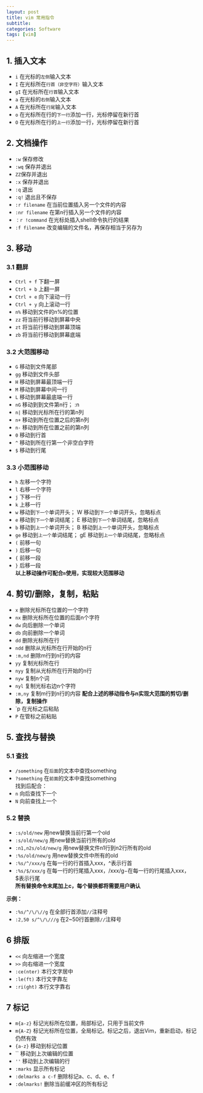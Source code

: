 ```yaml
---
layout: post
title: vim 常用指令
subtitle: 
categories: Software
tags: [vim]
---         
```


## 1. 插入文本          
- `i` 在光标的`左侧`输入文本
- `I` 在光标所在`行首（非空字符）`输入文本
- `gI` 在光标所在`行首`输入文本
- `a` 在光标的`右侧`输入文本
- `A` 在光标所在`行尾`输入文本
- `o` 在光标所在行的`下一行`添加一行，光标停留在新行首
- `O` 在光标所在行的`上一行`添加一行，光标停留在新行首            
## 2. 文档操作          
- `:w` 保存修改
- `:wq` 保存并退出
- `ZZ`保存并退出
- `:x` 保存并退出
- `:q` 退出
- `:q!` 退出且不保存  
- `:r filename` 在当前位置插入另一个文件的内容
- `:nr filename` 在第n行插入另一个文件的内容
- `：r !command` 在光标处插入shell命令执行的结果
- `:f filename` 改变编辑的文件名，再保存相当于另存为        
## 3. 移动          
### 3.1 翻屏
- `Ctrl + f` 下翻一屏
- `Ctrl + b` 上翻一屏
- `Ctrl + e` 向下滚动一行
- `Ctrl + y` 向上滚动一行
- `n%` 移动到文件的n%的位置
- `zz` 将当前行移动到屏幕中央
- `zt` 将当前行移动到屏幕顶端
- `zb` 将当前行移动到屏幕底端            
### 3.2 大范围移动
- `G` 移动到文件尾部
- `gg` 移动到文件头部
- `H` 移动到屏幕最顶端一行
- `M` 移动到屏幕中间一行
- `L` 移动到屏幕最底端一行
- `nG` 移动到到文件第n行； :n
- `n|` 移动到光标所在行的第n列           
- `n+` 移动到所在位置之后的第n列
- `n-` 移动到所在位置之前的第n列
- `0` 移动到行首
- `^` 移动到所在行第一个非空白字符
- `$` 移动到行尾
### 3.3 小范围移动
- `h` 左移一个字符
- `l` 右移一个字符
- `j` 下移一行
- `k` 上移一行
- `w` 移动到`下一个`单词开头； W 移动到`下一个`单词开头，忽略标点
- `e` 移动到`下一个`单词结尾； E 移动到`下一个`单词结尾，忽略标点
- `b` 移动到`上一个`单词开头； B 移动到`上一个`单词开头，忽略标点
- `ge` 移动到`上一个`单词结尾； gE 移动到`上一个`单词结尾，忽略标点
- `(` 前移一句
- `)` 后移一句
- `{` 前移一段
- `}` 后移一段    
**以上移动操作可配合`n`使用，实现较大范围移动**
## 4. 剪切/删除，复制，粘贴         
- `x` 删除光标所在位置的一个字符
- `nx` 删除光标所在位置的后面n个字符
- `dw` 向后删除一个单词
- `db` 向前删除一个单词
- `dd` 删除光标所在行
- `ndd` 删除从光标所在行开始的n行  
- `:m,nd` 删除m行到n行的内容   
- `yy` 复制光标所在行
- `nyy` 复制从光标所在行开始的n行
- `nyw` 复制n个词
- `nyl` 复制光标右边n个字符
- `:m,ny` 复制m行到n行的内容
**配合上述的移动指令与n实现大范围的剪切/删除，复制操作**        
- `p 在光标之后粘贴
- `P` 在管标之前粘贴 

## 5. 查找与替换  
### 5.1 查找        
- `/something` 在`后面`的文本中查找something
- `?something` 在`前面`的文本中查找something  
找到后配合：        
- `n` 向后查找下一个
- `N` 向前查找上一个  
### 5.2 替换
- `:s/old/new` 用new替换当前行第一个old
- `:s/old/new/g` 用new替换当前行所有的old
- `:n1,n2s/old/new/g` 用new替换文件n1行到n2行所有的old
- `:%s/old/new/g` 用new替换文件中所有的old
- `:%s/^/xxx/g` 在每一行的行首插入xxx，^表示行首
- `:%s/$/xxx/g` 在每一行的行尾插入xxx，/xxx/g−在每一行的行尾插入xxx，$表示行尾      
**所有替换命令末尾加上c，每个替换都将需要用户确认**     

**示例：**      
- `:%s/^/\/\//g` 在全部行首添加`//`注释号
- `:2,50 s/^\/\///g` 在2~50行首删除`//`注释号     
## 6 排版
- `<<` 向左缩进一个宽度
- `>>` 向右缩进一个宽度
- `:ce(nter)` 本行文字居中
- `:le(ft)` 本行文字靠左
- `:ri(ght)` 本行文字靠右     
## 7 标记
- `m{a-z}` 标记光标所在位置，局部标记，只用于当前文件
- `m{A-Z}` 标记光标所在位置，全局标记。标记之后，退出Vim，重新启动，标记仍然有效
- `{a-z}` 移动到标记位置
- `` 移动到上次编辑的位置
- `''` 移动到上次编辑的行
- `:marks` 显示所有标记
- `:delmarks a c-f` 删除标记a、c、d、e、f
- `:delmarks!` 删除当前缓冲区的所有标记